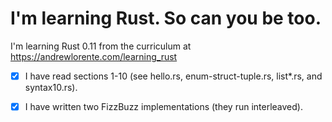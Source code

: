 I'm learning Rust.  So can you be too.
======================================

I'm learning Rust 0.11 from the curriculum at
https://andrewlorente.com/learning_rust

- [x] I have read sections 1-10 (see hello.rs, enum-struct-tuple.rs, list*.rs, and
syntax10.rs).

- [x] I have written two FizzBuzz implementations (they run interleaved).
